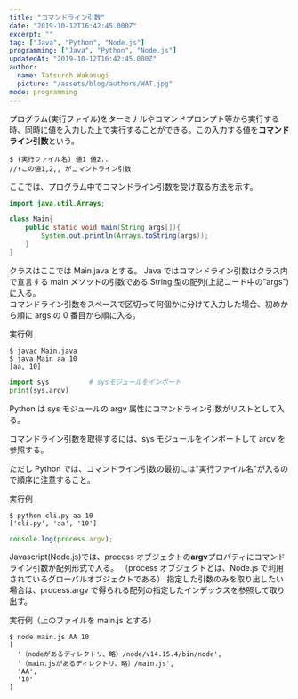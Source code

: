 ```yaml
---
title: "コマンドライン引数"
date: "2019-10-12T16:42:45.000Z"
excerpt: ""
tag: ["Java", "Python", "Node.js"]
programming: ["Java", "Python", "Node.js"]
updatedAt: "2019-10-12T16:42:45.000Z"
author:
  name: Tatsuroh Wakasugi
  picture: "/assets/blog/authors/WAT.jpg"
mode: programming
---
```


プログラム(実行ファイル)をターミナルやコマンドプロンプト等から実行する時、同時に値を入力した上で実行することができる。この入力する値を**コマンドライン引数**という。

```
$ (実行ファイル名) 値1 値2..
//↑この値1,2,, がコマンドライン引数
```

ここでは、プログラム中でコマンドライン引数を受け取る方法を示す。

<div class="note_content_by_programming_language" id="note_content_Java">

```java
import java.util.Arrays;

class Main{
    public static void main(String args[]){
        System.out.println(Arrays.toString(args));
    }
}
```

クラスはここでは Main.java とする。
Java ではコマンドライン引数はクラス内で宣言する main メソッドの引数である String 型の配列(上記コード中の"args")に入る。  
コマンドライン引数をスペースで区切って何個かに分けて入力した場合、初めから順に args の 0 番目から順に入る。

実行例

```
$ javac Main.java
$ java Main aa 10
[aa, 10]
```

</div>
<div class="note_content_by_programming_language" id="note_content_Python">

```python
import sys          # sysモジュールをインポート
print(sys.argv)
```

Python は sys モジュールの argv 属性にコマンドライン引数がリストとして入る。

コマンドライン引数を取得するには、sys モジュールをインポートして argv を参照する。

ただし Python では、コマンドライン引数の最初には"実行ファイル名"が入るので順序に注意すること。

実行例

```
$ python cli.py aa 10
['cli.py', 'aa', '10']
```

</div>
<div class="note_content_by_programming_language" id="note_content_Javascript">

```javascript
console.log(process.argv);
```

Javascript(Node.js)では、process オブジェクトの**argv**プロパティにコマンドライン引数が配列形式で入る。
（process オブジェクトとは、Node.js で利用されているグローバルオブジェクトである）
指定した引数のみを取り出したい場合は、process.argv で得られる配列の指定したインデックスを参照して取り出す。

実行例（上のファイルを main.js とする）

```
$ node main.js AA 10
[
  '（nodeがあるディレクトリ、略）/node/v14.15.4/bin/node',
  '（main.jsがあるディレクトリ、略）/main.js',
  'AA',
  '10'
]
```

</div>
